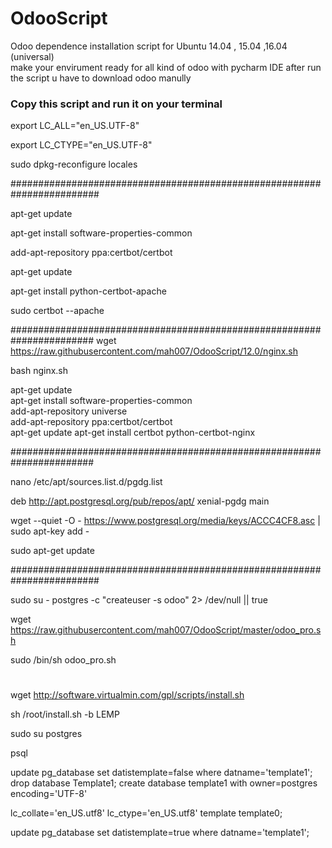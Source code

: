 # OdooScript
Odoo dependence installation script for Ubuntu 14.04 , 15.04 ,16.04 (universal)  
make your envirument ready for all kind of odoo with pycharm IDE
after run the script u have to download odoo manully 



### Copy this script and run it on your terminal 


export LC_ALL="en_US.UTF-8"

export LC_CTYPE="en_US.UTF-8"

sudo dpkg-reconfigure locales

########################################################################

apt-get update

apt-get install software-properties-common

add-apt-repository ppa:certbot/certbot

apt-get update

apt-get install python-certbot-apache 

sudo certbot --apache

#######################################################################
wget https://raw.githubusercontent.com/mah007/OdooScript/12.0/nginx.sh

bash nginx.sh



 apt-get update <br />
 apt-get install software-properties-common <br />
 add-apt-repository universe <br />
 add-apt-repository ppa:certbot/certbot <br />
 apt-get update
 apt-get install certbot python-certbot-nginx <br />



#######################################################################

nano  /etc/apt/sources.list.d/pgdg.list

deb http://apt.postgresql.org/pub/repos/apt/ xenial-pgdg main


wget --quiet -O - https://www.postgresql.org/media/keys/ACCC4CF8.asc | sudo apt-key add -

sudo apt-get update

########################################################################

sudo su - postgres -c "createuser -s odoo" 2> /dev/null || true


wget https://raw.githubusercontent.com/mah007/OdooScript/master/odoo_pro.sh

sudo /bin/sh odoo_pro.sh

#

wget http://software.virtualmin.com/gpl/scripts/install.sh

sh /root/install.sh -b LEMP



sudo su postgres

psql

update pg_database set datistemplate=false where datname='template1';
drop database Template1;
create database template1 with owner=postgres encoding='UTF-8'

  lc_collate='en_US.utf8' lc_ctype='en_US.utf8' template template0;

update pg_database set datistemplate=true where datname='template1';
